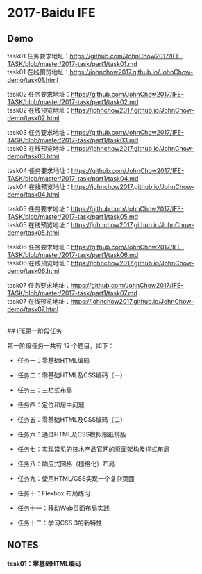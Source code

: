 # 2017-Baidu IFE
## Demo
task01 任务要求地址：https://github.com/JohnChow2017/IFE-TASK/blob/master/2017-task/part1/task01.md<br>
task01 在线预览地址：https://johnchow2017.github.io/JohnChow-demo/task01.html

task02 任务要求地址：https://github.com/JohnChow2017/IFE-TASK/blob/master/2017-task/part1/task02.md<br>
task02 在线预览地址：https://johnchow2017.github.io/JohnChow-demo/task02.html

task03 任务要求地址：https://github.com/JohnChow2017/IFE-TASK/blob/master/2017-task/part1/task03.md<br>
task03 在线预览地址：https://johnchow2017.github.io/JohnChow-demo/task03.html

task04 任务要求地址：https://github.com/JohnChow2017/IFE-TASK/blob/master/2017-task/part1/task04.md<br>
task04 在线预览地址：https://johnchow2017.github.io/JohnChow-demo/task04.html

task05 任务要求地址：https://github.com/JohnChow2017/IFE-TASK/blob/master/2017-task/part1/task05.md<br>
task05 在线预览地址：https://johnchow2017.github.io/JohnChow-demo/task05.html

task06 任务要求地址：https://github.com/JohnChow2017/IFE-TASK/blob/master/2017-task/part1/task06.md<br>
task06 在线预览地址：https://johnchow2017.github.io/JohnChow-demo/task06.html

task07 任务要求地址：https://github.com/JohnChow2017/IFE-TASK/blob/master/2017-task/part1/task07.md<br>
task07 在线预览地址：https://johnchow2017.github.io/JohnChow-demo/task07.html

<br>
## IFE第一阶段任务

第一阶段任务一共有 12 个题目，如下：

* 任务一：零基础HTML编码

* 任务二：零基础HTML及CSS编码（一）

* 任务三：三栏式布局

* 任务四：定位和居中问题

* 任务五：零基础HTML及CSS编码（二）

* 任务六：通过HTML及CSS模拟报纸排版

* 任务七：实现常见的技术产品官网的页面架构及样式布局

* 任务八：响应式网格（栅格化）布局

* 任务九：使用HTML/CSS实现一个复杂页面

* 任务十：Flexbox 布局练习

* 任务十一：移动Web页面布局实践

* 任务十二：学习CSS 3的新特性


## NOTES
#### task01：零基础HTML编码
